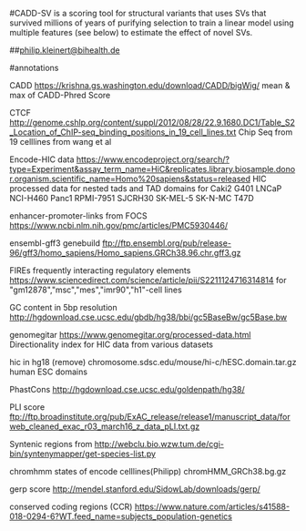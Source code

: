 #CADD-SV is a scoring tool for structural variants that uses SVs that survived millions of years of purifying selection to train a linear model using multiple features (see below) to estimate the effect of novel SVs.

##philip.kleinert@bihealth.de

#annotations

CADD 
https://krishna.gs.washington.edu/download/CADD/bigWig/
mean & max of CADD-Phred Score

CTCF 
http://genome.cshlp.org/content/suppl/2012/08/28/22.9.1680.DC1/Table_S2_Location_of_ChIP-seq_binding_positions_in_19_cell_lines.txt
Chip Seq from 19 celllines from wang et al

Encode-HIC data
https://www.encodeproject.org/search/?type=Experiment&assay_term_name=HiC&replicates.library.biosample.donor.organism.scientific_name=Homo%20sapiens&status=released
HIC processed data for nested tads and TAD domains for Caki2 G401 LNCaP NCI-H460 Panc1 RPMI-7951 SJCRH30 SK-MEL-5 SK-N-MC T47D

enhancer-promoter-links
from FOCS https://www.ncbi.nlm.nih.gov/pmc/articles/PMC5930446/

ensembl-gff3 genebuild
ftp://ftp.ensembl.org/pub/release-96/gff3/homo_sapiens/Homo_sapiens.GRCh38.96.chr.gff3.gz

FIREs frequently interacting regulatory elements
https://www.sciencedirect.com/science/article/pii/S2211124716314814
for "gm12878","msc","mes","imr90","h1"-cell lines

GC content in 5bp resolution
http://hgdownload.cse.ucsc.edu/gbdb/hg38/bbi/gc5BaseBw/gc5Base.bw

genomegitar
https://www.genomegitar.org/processed-data.html
Directionality index for HIC data from various datasets

hic in hg18 (remove)
chromosome.sdsc.edu/mouse/hi-c/hESC.domain.tar.gz
human ESC domains

PhastCons
http://hgdownload.cse.ucsc.edu/goldenpath/hg38/

PLI score
ftp://ftp.broadinstitute.org/pub/ExAC_release/release1/manuscript_data/forweb_cleaned_exac_r03_march16_z_data_pLI.txt.gz

Syntenic regions from
http://webclu.bio.wzw.tum.de/cgi-bin/syntenymapper/get-species-list.py

chromhmm states of encode celllines(Philipp) 
chromHMM_GRCh38.bg.gz

gerp score 
http://mendel.stanford.edu/SidowLab/downloads/gerp/

conserved coding regions (CCR)
https://www.nature.com/articles/s41588-018-0294-6?WT.feed_name=subjects_population-genetics




